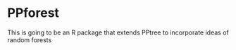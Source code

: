 PPforest
========

This is going to be an R package that extends PPtree to incorporate ideas of random forests
